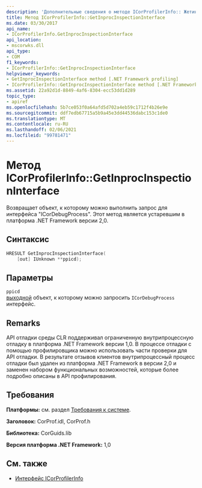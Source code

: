 ```yaml
---
description: 'Дополнительные сведения о методе ICorProfilerInfo:: ЖетинпроЦинспектионинтерфаце'
title: Метод ICorProfilerInfo::GetInprocInspectionInterface
ms.date: 03/30/2017
api_name:
- ICorProfilerInfo.GetInprocInspectionInterface
api_location:
- mscorwks.dll
api_type:
- COM
f1_keywords:
- ICorProfilerInfo::GetInprocInspectionInterface
helpviewer_keywords:
- GetInprocInspectionInterface method [.NET Framework profiling]
- ICorProfilerInfo::GetInprocInspectionInterface method [.NET Framework profiling]
ms.assetid: 22a92d1d-8849-4af6-8304-ecc53dd1d289
topic_type:
- apiref
ms.openlocfilehash: 5b7ce053f0a64afd5d702a4eb59c1712f4b26e9e
ms.sourcegitcommit: ddf7edb67715a5b9a45e3dd44536dabc153c1de0
ms.translationtype: MT
ms.contentlocale: ru-RU
ms.lasthandoff: 02/06/2021
ms.locfileid: "99781471"
---
```

# <a name="icorprofilerinfogetinprocinspectioninterface-method"></a>Метод ICorProfilerInfo::GetInprocInspectionInterface

Возвращает объект, к которому можно выполнить запрос для интерфейса "ICorDebugProcess". Этот метод является устаревшим в платформа .NET Framework версии 2,0.  
  
## <a name="syntax"></a>Синтаксис  
  
```cpp  
HRESULT GetInprocInspectionInterface(  
    [out] IUnknown **ppicd);  
```  
  
## <a name="parameters"></a>Параметры  

 `ppicd`  
 [выходной](/cpp/atl/iunknown) объект, к которому можно запросить `ICorDebugProcess` интерфейс.  
  
## <a name="remarks"></a>Remarks  

 API отладки среды CLR поддерживал ограниченную внутрипроцессную отладку в платформа .NET Framework версии 1,0. В процессе отладки с помощью профилировщика можно использовать части проверки для API отладки. В результате отзывов клиентов внутрипроцессный процесс отладки был удален из платформа .NET Framework в версии 2,0 и заменен набором функциональных возможностей, которые более подробно описаны в API профилирования.  
  
## <a name="requirements"></a>Требования  

 **Платформы:** см. раздел [Требования к системе](../../get-started/system-requirements.md).  
  
 **Заголовок:** CorProf.idl, CorProf.h  
  
 **Библиотека:** CorGuids.lib  
  
 **Версия платформа .NET Framework:** 1,0  
  
## <a name="see-also"></a>См. также

- [Интерфейс ICorProfilerInfo](icorprofilerinfo-interface.md)
